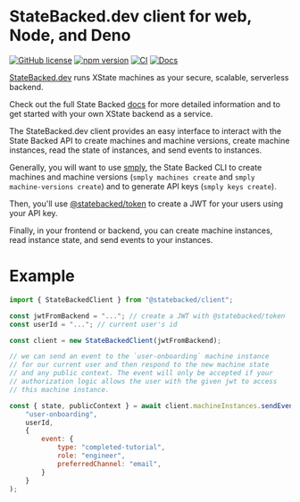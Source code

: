 # StateBacked.dev client for web, Node, and Deno

[![GitHub license](https://img.shields.io/badge/license-MIT-blue.svg)](https://github.com/statebacked/client-js/blob/main/LICENSE) [![npm version](https://img.shields.io/npm/v/@statebacked/client.svg?style=flat)](https://www.npmjs.com/package/@statebacked/client) [![CI](https://github.com/statebacked/client-js/actions/workflows/ci.yaml/badge.svg)](https://github.com/statebacked/client-js/actions/workflows/ci.yaml) [![Docs](https://img.shields.io/badge/docs-statebacked-blue)](https://docs.statebacked.dev/)

[StateBacked.dev](https://statebacked.dev) runs XState machines as your secure, scalable, serverless backend.

Check out the full State Backed [docs](https://docs.statebacked.dev) for more detailed information and to
get started with your own XState backend as a service.

The StateBacked.dev client provides an easy interface to interact with the State Backed API 
to create machines and machine versions, create machine instances, read the state of instances,
and send events to instances.

Generally, you will want to use [smply](https://github.com/statebacked/smply), the State Backed CLI
to create machines and machine versions (`smply machines create` and `smply machine-versions create`)
and to generate API keys (`smply keys create`).

Then, you'll use [@statebacked/token](https://github.com/statebacked/token) to create a JWT for your
users using your API key.

Finally, in your frontend or backend, you can create machine instances, read instance state, and
send events to your instances.

# Example

```js
import { StateBackedClient } from "@statebacked/client";

const jwtFromBackend = "..."; // create a JWT with @statebacked/token
const userId = "..."; // current user's id

const client = new StateBackedClient(jwtFromBackend);

// we can send an event to the `user-onboarding` machine instance
// for our current user and then respond to the new machine state
// and any public context. The event will only be accepted if your
// authorization logic allows the user with the given jwt to access
// this machine instance.

const { state, publicContext } = await client.machineInstances.sendEvent(
    "user-onboarding",
    userId,
    {
        event: {
            type: "completed-tutorial",
            role: "engineer",
            preferredChannel: "email",
        }
    }
);

```

